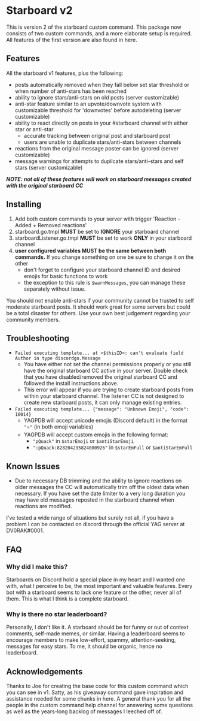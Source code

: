 # Starboard v2

This is version 2 of the starboard custom command. This package now consists of two custom commands, and a more elaborate setup is required. All features of the first version are also found in here.

## Features

All the starboard v1 features, plus the following:

- posts automatically removed when they fall below set star threshold or when number of anti-stars has been reached
- ability to ignore stars/anti-stars on old posts (server customizable)
- anti-star feature similar to an upvote/downvote system with customizable threshold for 'downvotes' before autodeleting (server customizable)
- ability to react directly on posts in your #starboard channel with either star or anti-star
  - accurate tracking between original post and starboard post
  - users are unable to duplicate stars/anti-stars between channels
- reactions from the original message poster can be ignored (server customizable)
- message warnings for attempts to duplicate stars/anti-stars and self stars (server customizable)

**_NOTE: not all of these features will work on starboard messages created with the original starboard CC_**

## Installing

1.  Add both custom commands to your server with trigger 'Reaction - Added + Removed reactions'
2.  starboard.go.tmpl **MUST** be set to **IGNORE** your starboard channel
3.  starboardListener.go.tmpl **MUST** be set to work **ONLY** in your starboard channel
4.  **user configured variables MUST be the same between both commands.** If you change something on one be sure to change it on the other
    - don't forget to configure your starboard channel ID and desired emojis for basic functions to work
    - the exception to this rule is `$warnMessages`, you can manage these separately without issue.

You should not enable anti-stars if your community cannot be trusted to self moderate starboard posts. It should work great for some servers but could be a total disaster for others. Use your own best judgement regarding your community members.

## **Troubleshooting**

- `Failed executing template... at <$thisID>: can't evaluate field Author in type discordgo.Message`
  - You have either not set the channel permissions properly or you still have the original starboard CC active in your server. Double check that you have disabled/removed the original starboard CC and followed the install instructions above.
  - This error will appear if you are trying to create starboard posts from within your starboard channel. The listener CC is not designed to create new starboard posts, it can only manage existing entries.
- `Failed executing template... {"message": "Unknown Emoji", "code": 10014}`
  - YAGPDB will accept unicode emojis (Discord default) in the format `"⭐"` (in both emoji variables)
  - YAGPDB will accept custom emojis in the following format:
    - `"pQuack"` in `$starEmoji` or `$antiStarEmoji`
    - `":pQuack:828204295824080926"` in `$starEmFull` or `$antiStarEmFull`

## **Known Issues**

- Due to necessary DB trimming and the ability to ignore reactions on older messages the CC will automatically trim off the oldest data when necessary.
  If you have set the date limiter to a very long duration you may have old messages reposted in the starboard channel when reactions are modified.

I've tested a wide range of situations but surely not all, if you have a problem I can be contacted on discord through the official YAG server at DV0RAK#0001.

## FAQ

### Why did I make this?

Starboards on Discord hold a special place in my heart and I wanted one with, what I perceive to be, the most important and valuable features. Every bot with a starboard seems to lack one feature or the other, never all of them. This is what I think is a complete starboard.

### Why is there no star leaderboard?

Personally, I don't like it. A starboard should be for funny or out of context comments, self-made memes, or similar. Having a leaderboard seems to encourage members to make low-effort, spammy, attention-seeking, messages for easy stars. To me, it should be organic, hence no leaderboard.

## Acknowledgements

Thanks to Joe for creating the base code for this custom command which you can see in v1. Satty, as his giveaway command gave inspiration and assistance needed for some chunks in here.
A general thank you for all the people in the custom command help channel for answering some questions as well as the years-long backlog of messages I leeched off of.
